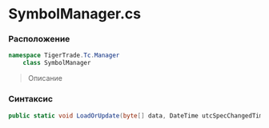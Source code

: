 
# SymbolManager.cs
### Расположение
```csharp
namespace TigerTrade.Tc.Manager  
    class SymbolManager
```

> Описание

### Синтаксис
```csharp
public static void LoadOrUpdate(byte[] data, DateTime utcSpecChangedTime)
```
